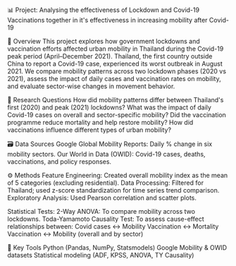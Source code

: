 📊 Project:
Analysing the effectiveness of Lockdown and Covid-19 Vaccinations together in it's effectiveness in increasing mobility after Covid-19

📘 Overview
This project explores how government lockdowns and vaccination efforts affected urban mobility in Thailand during the Covid-19 peak period (April–December 2021). Thailand, the first country outside China to report a Covid-19 case, experienced its worst outbreak in August 2021. We compare mobility patterns across two lockdown phases (2020 vs 2021), assess the impact of daily cases and vaccination rates on mobility, and evaluate sector-wise changes in movement behavior.

🎯 Research Questions
How did mobility patterns differ between Thailand's first (2020) and peak (2021) lockdowns?
What was the impact of daily Covid-19 cases on overall and sector-specific mobility?
Did the vaccination programme reduce mortality and help restore mobility?
How did vaccinations influence different types of urban mobility?

🗃️ Data Sources
Google Global Mobility Reports: Daily % change in six mobility sectors.
Our World in Data (OWID): Covid-19 cases, deaths, vaccinations, and policy responses.

⚙️ Methods
Feature Engineering: Created overall mobility index as the mean of 5 categories (excluding residential).
Data Processing: Filtered for Thailand; used z-score standardization for time series trend comparison.
Exploratory Analysis: Used Pearson correlation and scatter plots.

Statistical Tests:
2-Way ANOVA: To compare mobility across two lockdowns.
Toda-Yamamoto Causality Test: To assess cause-effect relationships between:
Covid cases ↔ Mobility
Vaccination ↔ Mortality
Vaccination ↔ Mobility (overall and by sector)

📌 Key Tools
Python (Pandas, NumPy, Statsmodels)
Google Mobility & OWID datasets
Statistical modeling (ADF, KPSS, ANOVA, TY Causality)
